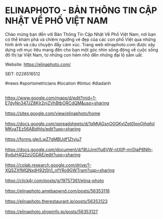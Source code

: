 <h1>ELINAPHOTO - BẢN THÔNG TIN CẬP NHẬT VỀ PHỐ VIỆT NAM</h1>
<p>Chào mừng bạn đến với Bản Thông Tin Cập Nhật Về Phố Việt Nam, nơi bạn có thể khám phá và chiêm ngưỡng vẻ đẹp của các con phố Việt qua những hình ảnh và câu chuyện đầy cảm xúc. Trang web elinaphoto.com được xây dựng với mục tiêu mang đến cho bạn một góc nhìn sống động về cuộc sống đô thị tại Việt Nam, từ những con hẻm nhỏ đến những đại lộ sầm uất.</p>
<p>Website: <a href="https://elinaphoto.com/">https://elinaphoto.com/</a><p>
<p>SĐT: 0226516512</p>
<p>#news #sportsmetricians #location #tintuc #diadanh</p>
<br><a href="https://www.google.com/maps/d/edit?mid=1-E7dyNn347JZ8KIr2njZVhBtbORCdQM&usp=sharing">https://www.google.com/maps/d/edit?mid=1-E7dyNn347JZ8KIr2njZVhBtbORCdQM&usp=sharing</a></br>
<br><a href="https://sites.google.com/view/elinaphoto/home">https://sites.google.com/view/elinaphoto/home</a></br>
<br><a href="https://docs.google.com/spreadsheets/d/1qMtAGsnO0GKyIZpt0lqoOjhqfolMKvaTEz56ABdjhIs/edit?usp=sharing">https://docs.google.com/spreadsheets/d/1qMtAGsnO0GKyIZpt0lqoOjhqfolMKvaTEz56ABdjhIs/edit?usp=sharing</a></br>
<br><a href="https://forms.gle/LwZ7gMBUdf1Ztyju7">https://forms.gle/LwZ7gMBUdf1Ztyju7</a></br>
<br><a href="https://docs.google.com/document/d/18UJrm11u6VW-ntXlP-mrDjaP6Nlh-8yduH4Q2zUGDAE/edit?usp=sharing">https://docs.google.com/document/d/18UJrm11u6VW-ntXlP-mrDjaP6Nlh-8yduH4Q2zUGDAE/edit?usp=sharing</a></br>
<br><a href="https://colab.research.google.com/drive/1-XQSZXfMQNxdH92t5h1_nfYRo9GWTram?usp=sharing">https://colab.research.google.com/drive/1-XQSZXfMQNxdH92t5h1_nfYRo9GWTram?usp=sharing</a></br>
<br><a href="https://click4r.com/posts/g/19757361/elina-photo">https://click4r.com/posts/g/19757361/elina-photo</a></br>
<br><a href="https://elinaphoto.amebaownd.com/posts/56353116">https://elinaphoto.amebaownd.com/posts/56353116</a></br>
<br><a href="https://elinaphoto.therestaurant.jp/posts/56353123">https://elinaphoto.therestaurant.jp/posts/56353123</a></br>
<br><a href="https://elinaphoto.shopinfo.jp/posts/56353127">https://elinaphoto.shopinfo.jp/posts/56353127</a></br>
